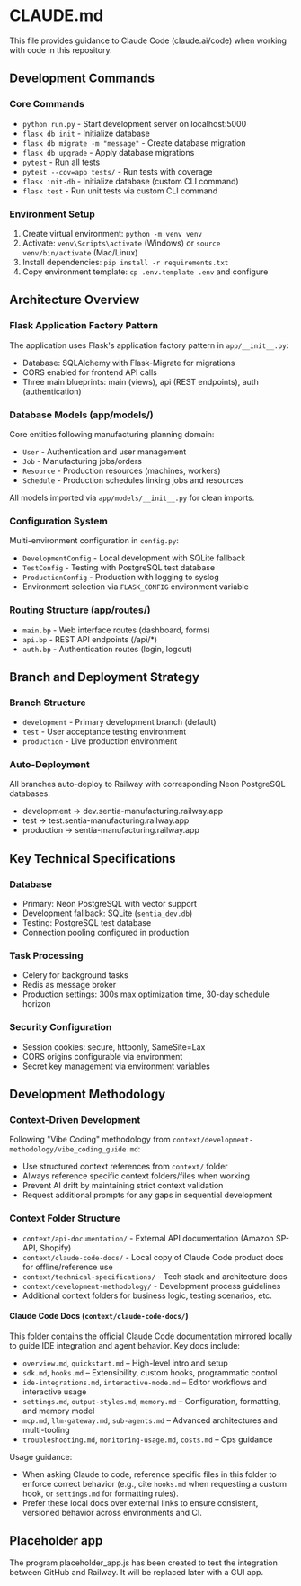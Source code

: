 # CLAUDE.md

This file provides guidance to Claude Code (claude.ai/code) when working with code in this repository.

## Development Commands

### Core Commands
- `python run.py` - Start development server on localhost:5000
- `flask db init` - Initialize database
- `flask db migrate -m "message"` - Create database migration
- `flask db upgrade` - Apply database migrations
- `pytest` - Run all tests
- `pytest --cov=app tests/` - Run tests with coverage
- `flask init-db` - Initialize database (custom CLI command)
- `flask test` - Run unit tests via custom CLI command

### Environment Setup
1. Create virtual environment: `python -m venv venv`
2. Activate: `venv\Scripts\activate` (Windows) or `source venv/bin/activate` (Mac/Linux)
3. Install dependencies: `pip install -r requirements.txt`
4. Copy environment template: `cp .env.template .env` and configure

## Architecture Overview

### Flask Application Factory Pattern
The application uses Flask's application factory pattern in `app/__init__.py`:
- Database: SQLAlchemy with Flask-Migrate for migrations
- CORS enabled for frontend API calls
- Three main blueprints: main (views), api (REST endpoints), auth (authentication)

### Database Models (app/models/)
Core entities following manufacturing planning domain:
- `User` - Authentication and user management
- `Job` - Manufacturing jobs/orders
- `Resource` - Production resources (machines, workers)
- `Schedule` - Production schedules linking jobs and resources

All models imported via `app/models/__init__.py` for clean imports.

### Configuration System
Multi-environment configuration in `config.py`:
- `DevelopmentConfig` - Local development with SQLite fallback
- `TestConfig` - Testing with PostgreSQL test database
- `ProductionConfig` - Production with logging to syslog
- Environment selection via `FLASK_CONFIG` environment variable

### Routing Structure (app/routes/)
- `main.bp` - Web interface routes (dashboard, forms)
- `api.bp` - REST API endpoints (/api/*)
- `auth.bp` - Authentication routes (login, logout)

## Branch and Deployment Strategy

### Branch Structure
- `development` - Primary development branch (default)
- `test` - User acceptance testing environment
- `production` - Live production environment

### Auto-Deployment
All branches auto-deploy to Railway with corresponding Neon PostgreSQL databases:
- development → dev.sentia-manufacturing.railway.app
- test → test.sentia-manufacturing.railway.app  
- production → sentia-manufacturing.railway.app

## Key Technical Specifications

### Database
- Primary: Neon PostgreSQL with vector support
- Development fallback: SQLite (`sentia_dev.db`)
- Testing: PostgreSQL test database
- Connection pooling configured in production

### Task Processing
- Celery for background tasks
- Redis as message broker
- Production settings: 300s max optimization time, 30-day schedule horizon

### Security Configuration
- Session cookies: secure, httponly, SameSite=Lax
- CORS origins configurable via environment
- Secret key management via environment variables

## Development Methodology

### Context-Driven Development
Following "Vibe Coding" methodology from `context/development-methodology/vibe_coding_guide.md`:
- Use structured context references from `context/` folder
- Always reference specific context folders/files when working
- Prevent AI drift by maintaining strict context validation
- Request additional prompts for any gaps in sequential development

### Context Folder Structure
- `context/api-documentation/` - External API documentation (Amazon SP-API, Shopify)
- `context/claude-code-docs/` - Local copy of Claude Code product docs for offline/reference use
- `context/technical-specifications/` - Tech stack and architecture docs
- `context/development-methodology/` - Development process guidelines
- Additional context folders for business logic, testing scenarios, etc.

#### Claude Code Docs (`context/claude-code-docs/`)
This folder contains the official Claude Code documentation mirrored locally to guide IDE integration and agent behavior. Key docs include:
- `overview.md`, `quickstart.md` – High-level intro and setup
- `sdk.md`, `hooks.md` – Extensibility, custom hooks, programmatic control
- `ide-integrations.md`, `interactive-mode.md` – Editor workflows and interactive usage
- `settings.md`, `output-styles.md`, `memory.md` – Configuration, formatting, and memory model
- `mcp.md`, `llm-gateway.md`, `sub-agents.md` – Advanced architectures and multi-tooling
- `troubleshooting.md`, `monitoring-usage.md`, `costs.md` – Ops guidance

Usage guidance:
- When asking Claude to code, reference specific files in this folder to enforce correct behavior (e.g., cite `hooks.md` when requesting a custom hook, or `settings.md` for formatting rules).
- Prefer these local docs over external links to ensure consistent, versioned behavior across environments and CI.

## Placeholder app

The program placeholder_app.js has been created to test the integration between GitHub and Railway. It will be replaced later with a GUI app.